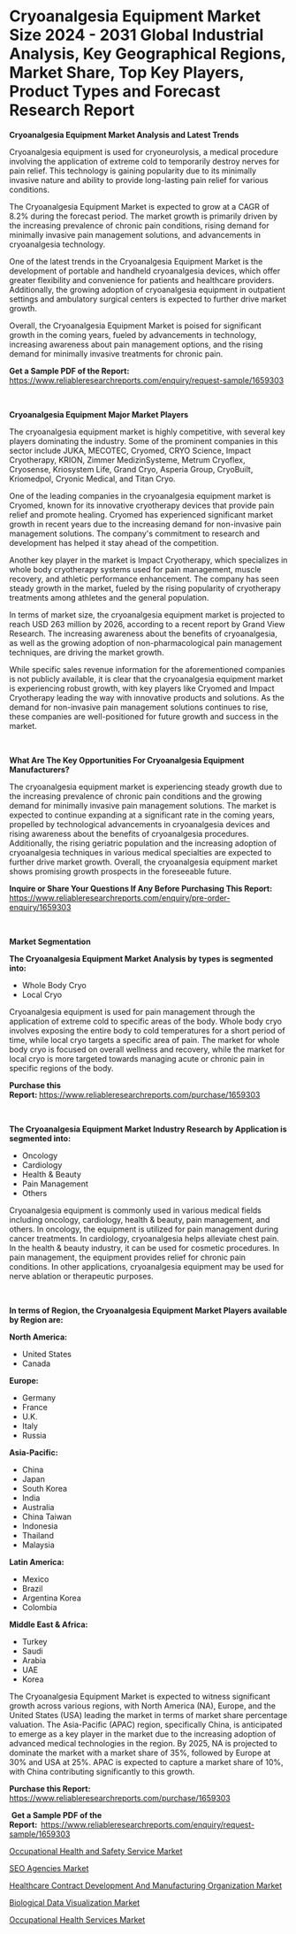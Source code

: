 <p><h1>Cryoanalgesia Equipment Market Size 2024 - 2031 Global Industrial Analysis, Key Geographical Regions, Market Share, Top Key Players, Product Types and Forecast Research Report</h1></p><p><strong>Cryoanalgesia Equipment Market Analysis and Latest Trends</strong></p>
<p><p>Cryoanalgesia equipment is used for cryoneurolysis, a medical procedure involving the application of extreme cold to temporarily destroy nerves for pain relief. This technology is gaining popularity due to its minimally invasive nature and ability to provide long-lasting pain relief for various conditions.</p><p>The Cryoanalgesia Equipment Market is expected to grow at a CAGR of 8.2% during the forecast period. The market growth is primarily driven by the increasing prevalence of chronic pain conditions, rising demand for minimally invasive pain management solutions, and advancements in cryoanalgesia technology.</p><p>One of the latest trends in the Cryoanalgesia Equipment Market is the development of portable and handheld cryoanalgesia devices, which offer greater flexibility and convenience for patients and healthcare providers. Additionally, the growing adoption of cryoanalgesia equipment in outpatient settings and ambulatory surgical centers is expected to further drive market growth.</p><p>Overall, the Cryoanalgesia Equipment Market is poised for significant growth in the coming years, fueled by advancements in technology, increasing awareness about pain management options, and the rising demand for minimally invasive treatments for chronic pain.</p></p>
<p><strong>Get a Sample PDF of the Report:&nbsp;</strong> <a href="https://www.reliableresearchreports.com/enquiry/request-sample/1659303">https://www.reliableresearchreports.com/enquiry/request-sample/1659303</a></p>
<p>&nbsp;</p>
<p><strong>Cryoanalgesia Equipment Major Market Players</strong></p>
<p><p>The cryoanalgesia equipment market is highly competitive, with several key players dominating the industry. Some of the prominent companies in this sector include JUKA, MECOTEC, Cryomed, CRYO Science, Impact Cryotherapy, KRION, Zimmer MedizinSysteme, Metrum Cryoflex, Cryosense, Kriosystem Life, Grand Cryo, Asperia Group, CryoBuilt, Kriomedpol, Cryonic Medical, and Titan Cryo.</p><p>One of the leading companies in the cryoanalgesia equipment market is Cryomed, known for its innovative cryotherapy devices that provide pain relief and promote healing. Cryomed has experienced significant market growth in recent years due to the increasing demand for non-invasive pain management solutions. The company's commitment to research and development has helped it stay ahead of the competition.</p><p>Another key player in the market is Impact Cryotherapy, which specializes in whole body cryotherapy systems used for pain management, muscle recovery, and athletic performance enhancement. The company has seen steady growth in the market, fueled by the rising popularity of cryotherapy treatments among athletes and the general population.</p><p>In terms of market size, the cryoanalgesia equipment market is projected to reach USD 263 million by 2026, according to a recent report by Grand View Research. The increasing awareness about the benefits of cryoanalgesia, as well as the growing adoption of non-pharmacological pain management techniques, are driving the market growth.</p><p>While specific sales revenue information for the aforementioned companies is not publicly available, it is clear that the cryoanalgesia equipment market is experiencing robust growth, with key players like Cryomed and Impact Cryotherapy leading the way with innovative products and solutions. As the demand for non-invasive pain management solutions continues to rise, these companies are well-positioned for future growth and success in the market.</p></p>
<p>&nbsp;</p>
<p><strong>What Are The Key Opportunities For Cryoanalgesia Equipment Manufacturers?</strong></p>
<p><p>The cryoanalgesia equipment market is experiencing steady growth due to the increasing prevalence of chronic pain conditions and the growing demand for minimally invasive pain management solutions. The market is expected to continue expanding at a significant rate in the coming years, propelled by technological advancements in cryoanalgesia devices and rising awareness about the benefits of cryoanalgesia procedures. Additionally, the rising geriatric population and the increasing adoption of cryoanalgesia techniques in various medical specialties are expected to further drive market growth. Overall, the cryoanalgesia equipment market shows promising growth prospects in the foreseeable future.</p></p>
<p><strong>Inquire or Share Your Questions If Any Before Purchasing This Report:</strong> <a href="https://www.reliableresearchreports.com/enquiry/pre-order-enquiry/1659303">https://www.reliableresearchreports.com/enquiry/pre-order-enquiry/1659303</a></p>
<p>&nbsp;</p>
<p><strong>Market Segmentation</strong></p>
<p><strong>The Cryoanalgesia Equipment Market Analysis by types is segmented into:</strong></p>
<p><ul><li>Whole Body Cryo</li><li>Local Cryo</li></ul></p>
<p><p>Cryoanalgesia equipment is used for pain management through the application of extreme cold to specific areas of the body. Whole body cryo involves exposing the entire body to cold temperatures for a short period of time, while local cryo targets a specific area of pain. The market for whole body cryo is focused on overall wellness and recovery, while the market for local cryo is more targeted towards managing acute or chronic pain in specific regions of the body.</p></p>
<p><strong>Purchase this Report:&nbsp;</strong><a href="https://www.reliableresearchreports.com/purchase/1659303">https://www.reliableresearchreports.com/purchase/1659303</a></p>
<p>&nbsp;</p>
<p><strong>The Cryoanalgesia Equipment Market Industry Research by Application is segmented into:</strong></p>
<p><ul><li>Oncology</li><li>Cardiology</li><li>Health & Beauty</li><li>Pain Management</li><li>Others</li></ul></p>
<p><p>Cryoanalgesia equipment is commonly used in various medical fields including oncology, cardiology, health & beauty, pain management, and others. In oncology, the equipment is utilized for pain management during cancer treatments. In cardiology, cryoanalgesia helps alleviate chest pain. In the health & beauty industry, it can be used for cosmetic procedures. In pain management, the equipment provides relief for chronic pain conditions. In other applications, cryoanalgesia equipment may be used for nerve ablation or therapeutic purposes.</p></p>
<p>&nbsp;</p>
<p><strong>In terms of Region, the Cryoanalgesia Equipment Market Players available by Region are:</strong></p>
<p>
    <p> <strong> North America: </strong>
        <ul>
            <li>United States</li>
            <li>Canada</li>
        </ul>
        </p> 
    <p> <strong> Europe: </strong>
        <ul>
            <li>Germany</li>
            <li>France</li>
            <li>U.K.</li>
            <li>Italy</li>
            <li>Russia</li>
        </ul>
        </p> 
    <p> <strong> Asia-Pacific: </strong>
        <ul>
            <li>China</li>
            <li>Japan</li>
            <li>South Korea</li>
            <li>India</li>
            <li>Australia</li>
            <li>China Taiwan</li>
            <li>Indonesia</li>
            <li>Thailand</li>
            <li>Malaysia</li>
        </ul>
        </p> 
    <p> <strong> Latin America: </strong>
        <ul>
            <li>Mexico</li>
            <li>Brazil</li>
            <li>Argentina Korea</li>
            <li>Colombia</li>
        </ul>
        </p> 
    <p> <strong> Middle East & Africa: </strong>
        <ul>
            <li>Turkey</li>
            <li>Saudi</li>
            <li>Arabia</li>
            <li>UAE</li>
            <li>Korea</li>
        </ul>
    </p>
    </p>
<p><p>The Cryoanalgesia Equipment Market is expected to witness significant growth across various regions, with North America (NA), Europe, and the United States (USA) leading the market in terms of market share percentage valuation. The Asia-Pacific (APAC) region, specifically China, is anticipated to emerge as a key player in the market due to the increasing adoption of advanced medical technologies in the region. By 2025, NA is projected to dominate the market with a market share of 35%, followed by Europe at 30% and USA at 25%. APAC is expected to capture a market share of 10%, with China contributing significantly to this growth.</p></p>
<p><strong>Purchase this Report: </strong><a href="https://www.reliableresearchreports.com/purchase/1659303">https://www.reliableresearchreports.com/purchase/1659303</a></p>
<p>&nbsp;<strong>Get a Sample PDF of the Report:&nbsp;&nbsp;</strong><a href="https://www.reliableresearchreports.com/enquiry/request-sample/1659303">https://www.reliableresearchreports.com/enquiry/request-sample/1659303</a></p>
<p><strong></strong></p>
<p><p><a href="https://medium.com/@myrticecole/occupational-health-and-safety-service-market-insight-market-trends-growth-forecasted-from-2024-cf2e6142119e">Occupational Health and Safety Service Market</a></p><p><a href="https://medium.com/@royross51/seo-agencies-market-size-market-outlook-and-market-forecast-2024-to-2031-e5907f51fbb2">SEO Agencies Market</a></p><p><a href="https://medium.com/@marlonblick/analyzing-healthcare-contract-development-and-manufacturing-organization-market-global-industry-394b2395dfda">Healthcare Contract Development And Manufacturing Organization Market</a></p><p><a href="https://medium.com/@marlonblick/biological-data-visualization-market-size-cagr-trends-2024-2030-74dad4cbc3c8">Biological Data Visualization Market</a></p><p><a href="https://medium.com/p/7171c94cabf5/edit">Occupational Health Services Market</a></p></p>